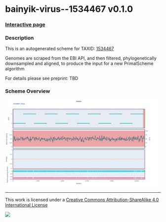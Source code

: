 # bainyik-virus--1534467 v0.1.0

### [Interactive page](https://chrisgkent.github.io/schemes/bainyik-virus--1534467-1000-v0.1.0)

### Description

This is an autogenerated scheme for TAXID: [1534467](https://www.ncbi.nlm.nih.gov/Taxonomy/Browser/wwwtax.cgi?mode=Info&id=1534467&lvl=3&lin=f&keep=1&srchmode=1&unlock)

Genomes are scraped from the EBI API, and then filtered, phylogenetically downsampled and aligned, to produce the input for a new PrimalScheme algorithm

For details please see preprint: TBD

### Scheme Overview

![Alt text](work/1534467_final.png '1534467_final.png')

------------------------------------------------------------------------

This work is licensed under a [Creative Commons Attribution-ShareAlike 4.0 International License](http://creativecommons.org/licenses/by-sa/4.0/) 

![](https://i.creativecommons.org/l/by-sa/4.0/88x31.png)